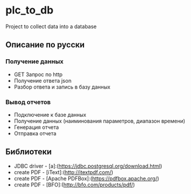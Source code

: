 # plc_to_db
Project to collect data into a database

## Описание по русски
### Получение данных
- GET Запрос по http
- Получение ответа json
- Разбор ответа и запись в базу данных
### Вывод отчетов
- Подключение к базе данных
- Получение данных (наиминования параметров, диапазон времени)
- Генерация отчета
- Отправка отчета


## Библиотеки
- JDBC driver - [a]:(https://jdbc.postgresql.org/download.html)
- create PDF - [iText]:(http://itextpdf.com/)
- create PDF - [Apache PDFBox]:(https://pdfbox.apache.org/)
- create PDF - [BFO]:(http://bfo.com/products/pdf/)
